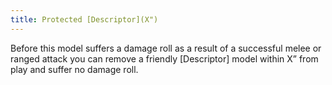 ```yaml
---
title: Protected [Descriptor](X")
---
```

Before this model suffers a damage roll as a result of a successful melee or ranged attack you can remove a friendly [Descriptor] model within X” from play and suffer no damage roll.